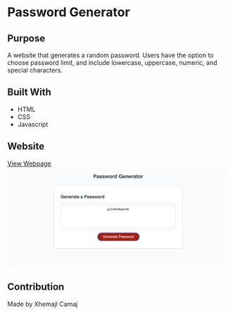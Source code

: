 # Password Generator

## Purpose
A website that generates a random password. Users have the option to choose password limit, and include lowercase, uppercase, numeric, and special characters.

## Built With
* HTML
* CSS
* Javascript

## Website
[View Webpage](https://xcamaj.github.io/password-generator/)
![Webpage Screenshot](./assets/images/screenshot.png)

## Contribution
Made by Xhemajl Camaj
